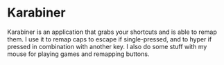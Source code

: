 # Karabiner
 Karabiner is an application that grabs your shortcuts and is able to remap
 them.
 I use it to remap caps to escape if single-pressed, and to hyper if pressed in
 combination with another key.
 I also do some stuff with my mouse for playing games and remapping buttons.
